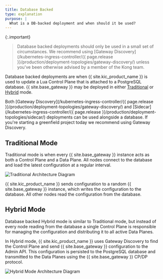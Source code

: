 ```yaml
---
title: Database Backed
type: explanation
purpose: |
  What is a DB-backed deployment and when should it be used?
---
```


{:.important}
> Database backed deployments should only be used in a small set of circumstances. We recommend using [Gateway Discovery](/kubernetes-ingress-controller/{{ page.release }}/production/deployment-topologies/gateway-discovery/) unless you've been otherwise advised by a member of the Kong team.

Database backed deployments are when {{ site.kic_product_name }} is used to update a Lua Control Plane that is attached to a PostgreSQL database. {{ site.base_gateway }} may be deployed in either [Traditional](/gateway/latest/production/deployment-topologies/traditional/) or [Hybrid](/gateway/latest/production/deployment-topologies/hybrid-mode/) mode.

Both [Gateway Discovery](/kubernetes-ingress-controller/{{ page.release }}/production/deployment-topologies/gateway-discovery/) and [Sidecar](/kubernetes-ingress-controller/{{ page.release }}/production/deployment-topologies/sidecar/) deployments can be used alongside a database. If you're starting a greenfield project today we recommend using Gateway Discovery.

## Traditional Mode

Traditional mode is when every {{ site.base_gateway }} instance acts as both a Control Plane and a Data Plane. All nodes connect to the database and load the latest configuration at a regular interval.

![Traditional Architecture Diagram](/assets/images/products/kubernetes-ingress-controller/topology/db-backed-traditional.png)

{{ site.kic_product_name }} sends configuration to a random {{ site.base_gateway }} instance, which writes the configuration to the database. All other nodes read the configuration from the database.

## Hybrid Mode

Database backed Hybrid mode is similar to Traditional mode, but instead of every node reading from the database a single Control Plane is responsible for managing the configuration and distributing it to all active Data Planes.

In Hybrid mode, {{ site.kic_product_name }} uses Gateway Discovery to find the Control Plane and send {{ site.base_gateway }} configuration to the Admin API. This configuration is persisted to the PostgreSQL database and transmitted to the Data Planes using the {{ site.base_gateway }} CP/DP protocol.

![Hybrid Mode Architecture Diagram](/assets/images/products/kubernetes-ingress-controller/topology/db-backed-hybrid.png)